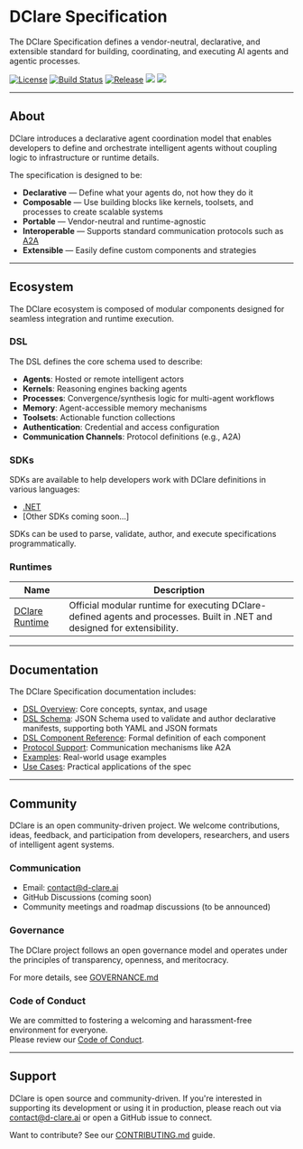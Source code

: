 # DClare Specification

The DClare Specification defines a vendor-neutral, declarative, and extensible standard for building, coordinating, and executing AI agents and agentic processes.

[![License](https://img.shields.io/github/license/d-clare/specification)](LICENSE)
[![Build Status](https://img.shields.io/github/actions/workflow/status/d-clare/specification/test.yml?branch=main)](https://github.com/d-clare/specification/actions)
[![Release](https://img.shields.io/github/v/release/d-clare/specification?include_prereleases)](https://github.com/d-clare/specification/releases)
[<img src="http://img.shields.io/badge/Website-blue?style=flat&logo=google-chrome&logoColor=white">](https://d-clare.ai/) 
[<img src="https://img.shields.io/badge/LinkedIn-blue?logo=linkedin&logoColor=white">](https://www.linkedin.com/company/d-clare/)

---

## About

DClare introduces a declarative agent coordination model that enables developers to define and orchestrate intelligent agents without coupling logic to infrastructure or runtime details.

The specification is designed to be:

- **Declarative** — Define what your agents do, not how they do it
- **Composable** — Use building blocks like kernels, toolsets, and processes to create scalable systems
- **Portable** — Vendor-neutral and runtime-agnostic
- **Interoperable** — Supports standard communication protocols such as [A2A](https://github.com/google/A2A)
- **Extensible** — Easily define custom components and strategies

---

## Ecosystem

The DClare ecosystem is composed of modular components designed for seamless integration and runtime execution.

### DSL

The DSL defines the core schema used to describe:

- **Agents**: Hosted or remote intelligent actors
- **Kernels**: Reasoning engines backing agents
- **Processes**: Convergence/synthesis logic for multi-agent workflows
- **Memory**: Agent-accessible memory mechanisms
- **Toolsets**: Actionable function collections
- **Authentication**: Credential and access configuration
- **Communication Channels**: Protocol definitions (e.g., A2A)

### SDKs

SDKs are available to help developers work with DClare definitions in various languages:

- [.NET](https://github.com/d-clare/sdk-net)
- [Other SDKs coming soon...]

SDKs can be used to parse, validate, author, and execute specifications programmatically.

### Runtimes

| Name | Description |
|------|-------------|
| [DClare Runtime](https://github.com/d-clare/runtime) | Official modular runtime for executing DClare-defined agents and processes. Built in .NET and designed for extensibility. |

---

## Documentation

The DClare Specification documentation includes:

- [DSL Overview](docs/dsl.md): Core concepts, syntax, and usage
- [DSL Schema](schemas/dsl.schema): JSON Schema used to validate and author declarative manifests, supporting both YAML and JSON formats
- [DSL Component Reference](docs/dsl-reference.md): Formal definition of each component
- [Protocol Support](docs/protocols.md): Communication mechanisms like A2A
- [Examples](examples/README.md): Real-world usage examples
- [Use Cases](docs/use-cases.md): Practical applications of the spec

---

## Community

DClare is an open community-driven project. We welcome contributions, ideas, feedback, and participation from developers, researchers, and users of intelligent agent systems.

### Communication

- Email: [contact@d-clare.ai](mailto:contact@d-clare.ai)
- GitHub Discussions (coming soon)
- Community meetings and roadmap discussions (to be announced)

### Governance

The DClare project follows an open governance model and operates under the principles of transparency, openness, and meritocracy.

For more details, see [GOVERNANCE.md](GOVERNANCE.md)

### Code of Conduct

We are committed to fostering a welcoming and harassment-free environment for everyone.  
Please review our [Code of Conduct](CODE_OF_CONDUCT.md).

---

## Support

DClare is open source and community-driven. If you're interested in supporting its development or using it in production, please reach out via [contact@d-clare.ai](mailto:contact@d-clare.ai) or open a GitHub issue to connect.

Want to contribute? See our [CONTRIBUTING.md](CONTRIBUTING.md) guide.
